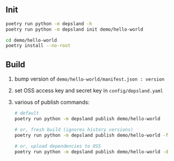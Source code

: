 
## Init

```sh
poetry run python -m depsland -h
poetry run python -m depsland init demo/hello-world

cd demo/hello-world
poetry install --no-root
```

## Build

1. bump version of `demo/hello-world/manifest.json : version`
2. set OSS access key and secret key in `config/depsland.yaml`
3. various of publish commands:

    ```sh
    # default
    poetry run python -m depsland publish demo/hello-world
    
    # or, fresh build (ignores history versions)
    poetry run python -m depsland publish demo/hello-world -f
   
    # or, upload dependencies to OSS
    poetry run python -m depsland publish demo/hello-world -d
    ```
